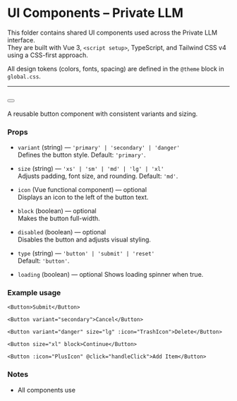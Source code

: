 # UI Components – Private LLM

This folder contains shared UI components used across the Private LLM interface.  
They are built with Vue 3, `<script setup>`, TypeScript, and Tailwind CSS v4 using a CSS-first approach.

All design tokens (colors, fonts, spacing) are defined in the `@theme` block in `global.css`.

---

## <Button />

A reusable button component with consistent variants and sizing.

### Props

- `variant` (string) — `'primary' | 'secondary' | 'danger'`  
  Defines the button style. Default: `'primary'`.

- `size` (string) — `'xs' | 'sm' | 'md' | 'lg' | 'xl'`  
  Adjusts padding, font size, and rounding. Default: `'md'`.

- `icon` (Vue functional component) — optional  
  Displays an icon to the left of the button text.

- `block` (boolean) — optional  
  Makes the button full-width.

- `disabled` (boolean) — optional  
  Disables the button and adjusts visual styling.

- `type` (string) — `'button' | 'submit' | 'reset'`  
  Default: `'button'`.

- `loading` (boolean) — optional
  Shows loading spinner when true.

### Example usage

```vue
<Button>Submit</Button>

<Button variant="secondary">Cancel</Button>

<Button variant="danger" size="lg" :icon="TrashIcon">Delete</Button>

<Button size="xl" block>Continue</Button>

<Button :icon="PlusIcon" @click="handleClick">Add Item</Button>
```

### Notes

- All components use <script setup> and TypeScript.

- Icons are passed as FunctionalComponents (usually from @heroicons/vue).

- Colour variants should use @theme variables like primary, success etc. but allow overrides if needed.

- You can extend this button with loading, iconRight, or as="a" for link buttons.
